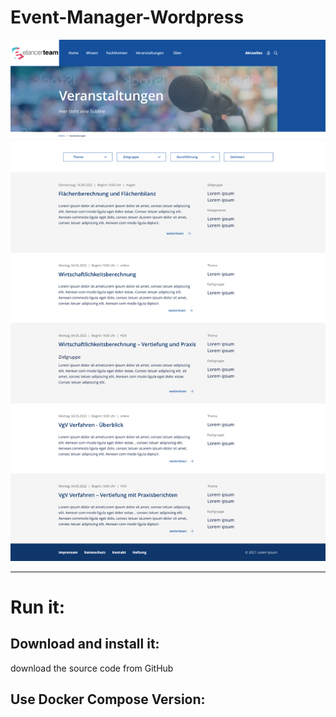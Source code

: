 # Event-Manager-Wordpress
![design file](screenshot.png)

---
# Run it:

## Download and install it:
download the source code from GitHub

## Use Docker Compose Version:   
